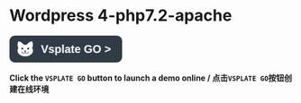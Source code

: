 # Wordpress 4-php7.2-apache

<a href="https://www.vsplate.com/?docker-compose=https://github.com/vsplate/dcenvs/wordpress/4-php7.2-apache"><img alt="VSPLATE GO" src="https://raw.githubusercontent.com/vsplate/images/master/vsgo_btn.png" width="200px"></a>

**Click the `VSPLATE GO` button to launch a demo online / 点击`VSPLATE GO`按钮创建在线环境**